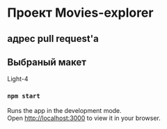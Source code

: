 # Проект Movies-explorer

## адрес pull request'а

## Выбраный макет

Light-4

### `npm start`

Runs the app in the development mode.\
Open [http://localhost:3000](http://localhost:3000) to view it in your browser.
